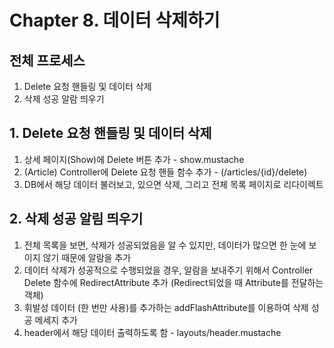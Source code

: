 # Chapter 8. 데이터 삭제하기

## 전체 프로세스
1. Delete 요청 핸들링 및 데이터 삭제
2. 삭제 성공 알람 띄우기

## 1. Delete 요청 핸들링 및 데이터 삭제
1. 상세 페이지(Show)에 Delete 버튼 추가 - show.mustache
2. (Article) Controller에 Delete 요청 핸들 함수 추가 - (/articles/{id}/delete)
3. DB에서 해당 데이터 불러보고, 있으면 삭제, 그리고 전체 목록 페이지로 리다이렉트

## 2. 삭제 성공 알림 띄우기
1. 전체 목록을 보면, 삭제가 성공되었음을 알 수 있지만, 데이터가 많으면 한 눈에 보이지 않기 때문에 알람을 추가
2. 데이터 삭제가 성공적으로 수행되었을 경우, 알람을 보내주기 위해서 Controller Delete 함수에 RedirectAttribute 추가 (Redirect되었을 때 Attribute를 전달하는 객체)
3. 휘발성 데이터 (한 번만 사용)를 추가하는 addFlashAttribute를 이용하여 삭제 성공 메세지 추가
4. header에서 해당 데이터 출력하도록 함 - layouts/header.mustache